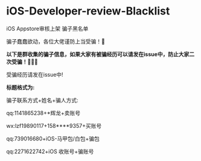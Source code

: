 # iOS-Developer-review-Blacklist
iOS Appstore审核上架 骗子黑名单

骗子蠢蠢欲动，各位大佬谨防上当受骗！🤗



**以下是群收集的骗子信息，如果大家有被骗经历可以请发在issue中，防止大家二次受骗！👏👏👏**

受骗经历请发在issue中!



**标题格式为:**

骗子联系方式+姓名+骗人方式:

qq:1141865238+*辉龙+卖账号

wx:lzf19890117+158****9357+买账号

qq:739016680+iOS-马甲包/白包+骗包

qq:2271622742+iOS 收账号+骗账号

